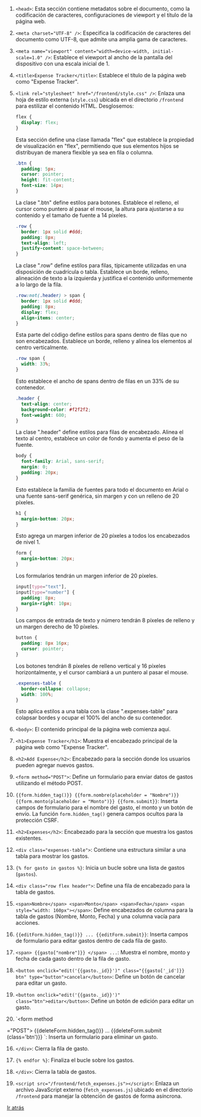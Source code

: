 1. `<head>`: Esta sección contiene metadatos sobre el documento, como la codificación de caracteres, configuraciones de viewport y el título de la página web.

2. `<meta charset="UTF-8" />`: Especifica la codificación de caracteres del documento como UTF-8, que admite una amplia gama de caracteres.

3. `<meta name="viewport" content="width=device-width, initial-scale=1.0" />`: Establece el viewport al ancho de la pantalla del dispositivo con una escala inicial de 1.

4. `<title>Expense Tracker</title>`: Establece el título de la página web como "Expense Tracker".

5. `<link rel="stylesheet" href="/frontend/style.css" />`: Enlaza una hoja de estilo externa (`style.css`) ubicada en el directorio `/frontend` para estilizar el contenido HTML.
   Desglosemos:

   ```css
   flex {
     display: flex;
   }
   ```

   Esta sección define una clase llamada "flex" que establece la propiedad de visualización en "flex", permitiendo que sus elementos hijos se distribuyan de manera flexible ya sea en fila o columna.

   ```css
   .btn {
     padding: 5px;
     cursor: pointer;
     height: fit-content;
     font-size: 14px;
   }
   ```

   La clase ".btn" define estilos para botones. Establece el relleno, el cursor como puntero al pasar el mouse, la altura para ajustarse a su contenido y el tamaño de fuente a 14 píxeles.

   ```css
   .row {
     border: 1px solid #ddd;
     padding: 8px;
     text-align: left;
     justify-content: space-between;
   }
   ```

   La clase ".row" define estilos para filas, típicamente utilizadas en una disposición de cuadrícula o tabla. Establece un borde, relleno, alineación de texto a la izquierda y justifica el contenido uniformemente a lo largo de la fila.

   ```css
   .row:not(.header) > span {
     border: 1px solid #ddd;
     padding: 8px;
     display: flex;
     align-items: center;
   }
   ```

   Esta parte del código define estilos para spans dentro de filas que no son encabezados. Establece un borde, relleno y alinea los elementos al centro verticalmente.

   ```css
   .row span {
     width: 33%;
   }
   ```

   Esto establece el ancho de spans dentro de filas en un 33% de su contenedor.

   ```css
   .header {
     text-align: center;
     background-color: #f2f2f2;
     font-weight: 600;
   }
   ```

   La clase ".header" define estilos para filas de encabezado. Alinea el texto al centro, establece un color de fondo y aumenta el peso de la fuente.

   ```css
   body {
     font-family: Arial, sans-serif;
     margin: 0;
     padding: 20px;
   }
   ```

   Esto establece la familia de fuentes para todo el documento en Arial o una fuente sans-serif genérica, sin margen y con un relleno de 20 píxeles.

   ```css
   h1 {
     margin-bottom: 20px;
   }
   ```

   Esto agrega un margen inferior de 20 píxeles a todos los encabezados de nivel 1.

   ```css
   form {
     margin-bottom: 20px;
   }
   ```

   Los formularios tendrán un margen inferior de 20 píxeles.

   ```css
   input[type="text"],
   input[type="number"] {
     padding: 8px;
     margin-right: 10px;
   }
   ```

   Los campos de entrada de texto y número tendrán 8 píxeles de relleno y un margen derecho de 10 píxeles.

   ```css
   button {
     padding: 8px 16px;
     cursor: pointer;
   }
   ```

   Los botones tendrán 8 píxeles de relleno vertical y 16 píxeles horizontalmente, y el cursor cambiará a un puntero al pasar el mouse.

   ```css
   .expenses-table {
     border-collapse: collapse;
     width: 100%;
   }
   ```

   Esto aplica estilos a una tabla con la clase ".expenses-table" para colapsar bordes y ocupar el 100% del ancho de su contenedor.

6. `<body>`: El contenido principal de la página web comienza aquí.

7. `<h1>Expense Tracker</h1>`: Muestra el encabezado principal de la página web como "Expense Tracker".

8. `<h2>Add Expense</h2>`: Encabezado para la sección donde los usuarios pueden agregar nuevos gastos.

9. `<form method="POST">`: Define un formulario para enviar datos de gastos utilizando el método POST.

10. `{{form.hidden_tag()}} {{form.nombre(placeholder = "Nombre")}} {{form.monto(placeholder = "Monto")}} {{form.submit}}`: Inserta campos de formulario para el nombre del gasto, el monto y un botón de envío. La función `form.hidden_tag()` genera campos ocultos para la protección CSRF.

11. `<h2>Expenses</h2>`: Encabezado para la sección que muestra los gastos existentes.

12. `<div class="expenses-table">`: Contiene una estructura similar a una tabla para mostrar los gastos.

13. `{% for gasto in gastos %}`: Inicia un bucle sobre una lista de gastos (`gastos`).

14. `<div class="row flex header">`: Define una fila de encabezado para la tabla de gastos.

15. `<span>Nombre</span> <span>Monto</span> <span>Fecha</span> <span style="width: 160px"></span>`: Define encabezados de columna para la tabla de gastos (Nombre, Monto, Fecha) y una columna vacía para acciones.

16. `{{editForm.hidden_tag()}} ... {{editForm.submit}}`: Inserta campos de formulario para editar gastos dentro de cada fila de gasto.

17. `<span> {{gasto["nombre"]}} </span> ...`: Muestra el nombre, monto y fecha de cada gasto dentro de la fila de gasto.

18. `<button onclick="edit('{{gasto._id}}')" class="{{gasto['_id']}} btn" type="button">cancelar</button>`: Define un botón de cancelar para editar un gasto.

19. `<button onclick="edit('{{gasto._id}}')" class="btn">editar</button>`: Define un botón de edición para editar un gasto.

20. `<form method

="POST"> {{deleteForm.hidden_tag()}} ... {{deleteForm.submit (class='btn')}} </form>`: Inserta un formulario para eliminar un gasto.

16. `</div>`: Cierra la fila de gasto.

17. `{% endfor %}`: Finaliza el bucle sobre los gastos.

18. `</div>`: Cierra la tabla de gastos.

19. `<script src="/frontend/fetch_expenses.js"></script>`: Enlaza un archivo JavaScript externo (`fetch_expenses.js`) ubicado en el directorio `/frontend` para manejar la obtención de gastos de forma asíncrona.

[Ir atrás](../index.md)
